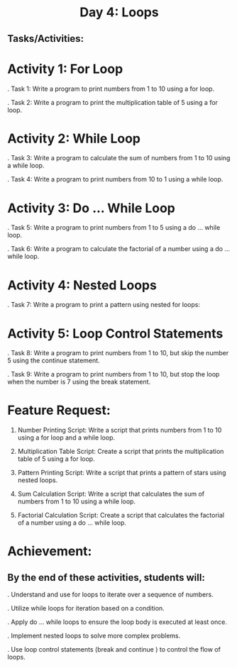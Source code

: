 # <center>Day 4: Loops
## Tasks/Activities:
# Activity 1: For Loop

. Task 1: Write a program to print numbers from 1 to 10 using a for loop.

. Task 2: Write a program to print the multiplication table of 5 using a for loop.


# Activity 2: While Loop

. Task 3: Write a program to calculate the sum of numbers from 1 to 10 using a while loop.

. Task 4: Write a program to print numbers from 10 to 1 using a while loop.


# Activity 3: Do ... While Loop

. Task 5: Write a program to print numbers from 1 to 5 using a do ... while loop.

. Task 6: Write a program to calculate the factorial of a number using a do ... while loop.


# Activity 4: Nested Loops

. Task 7: Write a program to print a pattern using nested for loops:
<!--
            *
            **
            ***
            ****
            ***** 
-->
# Activity 5: Loop Control Statements

. Task 8: Write a program to print numbers from 1 to 10, but skip the number 5 using the continue statement.

. Task 9: Write a program to print numbers from 1 to 10, but stop the loop when the number is 7 using the break statement.


# Feature Request:
1. Number Printing Script: Write a script that prints numbers from 1 to 10 using a for loop and a while loop.

2. Multiplication Table Script: Create a script that prints the multiplication table of 5 using a for loop.

3. Pattern Printing Script: Write a script that prints a pattern of stars using nested loops.

4. Sum Calculation Script: Write a script that calculates the sum of numbers from 1 to 10 using a while loop.

5. Factorial Calculation Script: Create a script that calculates the factorial of a number using a do ... while loop.


# Achievement:
## By the end of these activities, students will:

. Understand and use for loops to iterate over a sequence of numbers.

. Utilize while loops for iteration based on a condition.

. Apply do ... while loops to ensure the loop body is executed at least once.

. Implement nested loops to solve more complex problems.

. Use loop control statements (break and continue ) to control the flow of loops.
